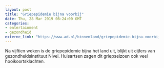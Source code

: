 ```yaml
---
layout: post
title: "Griepepidemie bijna voorbij"
date: Thu, 28 Mar 2019 08:24:00 GMT
categories: 
- entertainment 
- gezondheid 
externe_link: "https://www.ad.nl/binnenland/griepepidemie-bijna-voorbij~ae7fc508/"
---
```


Na vijftien weken is de griepepidemie bijna het land uit, blijkt uit cijfers van gezondheidsinstituut Nivel. Huisartsen zagen dit griepseizoen ook veel hooikoortsklachten.
